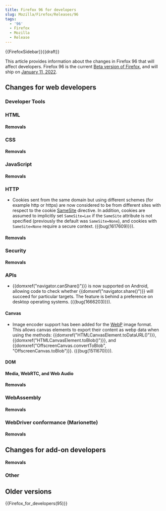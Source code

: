 ```yaml
---
title: Firefox 96 for developers
slug: Mozilla/Firefox/Releases/96
tags:
  - '96'
  - Firefox
  - Mozilla
  - Release
---
```

{{FirefoxSidebar}}{{draft}}

This article provides information about the changes in Firefox 96 that will affect developers. Firefox 96 is the current [Beta version of Firefox](https://www.mozilla.org/en-US/firefox/channel/desktop/#beta), and will ship on [January 11, 2022](https://wiki.mozilla.org/RapidRelease/Calendar#Future_branch_dates).

## Changes for web developers

### Developer Tools

### HTML

#### Removals

### CSS

#### Removals

### JavaScript

#### Removals

### HTTP

- Cookies sent from the same domain but using different schemes (for example http or https) are now considered to be from different sites with respect to the cookie [SameSite](/en-US/docs/Web/HTTP/Headers/Set-Cookie/SameSite) directive.
  In addition, cookies are assumed to implicitly set `SameSite=Lax` if the `SameSite` attribute is not specified (previously the default was `SameSite=None`), and cookies with `SameSite=None` require a secure context. ({{bug(1617609)}}).

#### Removals

### Security

#### Removals

### APIs

- {{domxref("navigator.canShare()")}} is now supported on Android, allowing code to check whether {{domxref("navigator.share()")}} will succeed for particular targets.
  The feature is behind a preference on desktop operating systems.
  ({{bug(1666203)}}).


#### Canvas

- Image encoder support has been added for the [WebP](/en-US/docs/Web/Media/Formats/Image_types#webp_image) image format.
  This allows canvas elements to export their content as webp data when using the methods: {{domxref("HTMLCanvasElement.toDataURL()")}}, {{domxref("HTMLCanvasElement.toBlob()")}}, and {{domxref("OffscreenCanvas.convertToBlob", "OffscreenCanvas.toBlob")}}.
  ({{bug(1511670)}}).


#### DOM

#### Media, WebRTC, and Web Audio

#### Removals

### WebAssembly

#### Removals

### WebDriver conformance (Marionette)

#### Removals

## Changes for add-on developers

#### Removals

### Other

## Older versions

{{Firefox_for_developers(95)}}
